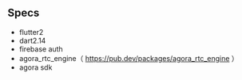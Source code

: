 ## Specs
- flutter2
- dart2.14
- firebase auth
- agora_rtc_engine（ https://pub.dev/packages/agora_rtc_engine ）
- agora sdk
